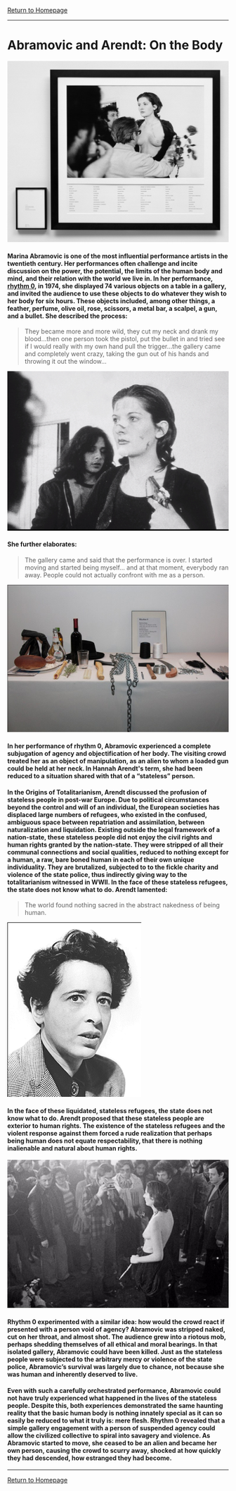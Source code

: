 [Return to Homepage](https://timmypoyu.github.io)
- - - -
# Abramovic and Arendt: On the Body 
![image](https://github.com/Timmypoyu/Timmypoyu.github.io/blob/master/artmemo5/artmemo5-1.jpg?raw=true)
#### Marina Abramovic is one of the most influential performance artists in the twentieth century. Her performances often challenge and incite discussion on the power, the potential, the limits of the human body and mind, and their relation with the world we live in. In her performance, [rhythm 0](https://www.youtube.com/watch?v=xTBkbseXfOQ), in 1974, she displayed 74 various objects on a table in a gallery, and invited the audience to use these objects to do whatever they wish to her body for six hours. These objects included, among other things, a feather, perfume, olive oil, rose, scissors, a metal bar, a scalpel, a gun, and a bullet. She described the process: 
> They became more and more wild, they cut my neck and drank my blood...then one person took the pistol, put the bullet in and tried see if I would really with my own hand pull the trigger…the gallery came and completely went crazy, taking the gun out of his hands and throwing it out the window… 

![image](https://github.com/Timmypoyu/Timmypoyu.github.io/blob/master/artmemo5/artmemo5-3.jpg?raw=true)
#### She further elaborates:
>The gallery came and said that the performance is over. I started moving and started being myself… and at that moment, everybody ran away. People could not actually confront with me as a person. 

![image](https://github.com/Timmypoyu/Timmypoyu.github.io/blob/master/artmemo5/artmemo5-4.jpg?raw=true)
#### In her performance of rhythm 0, Abramovic experienced a complete subjugation of agency and objectification of her body. The visiting crowd treated her as an object of manipulation, as an alien to whom a loaded gun could be held at her neck. In Hannah Arendt's term, she had been reduced to a situation shared with that of a “stateless” person.

#### In the Origins of Totalitarianism, Arendt discussed the profusion of stateless people in post-war Europe. Due to political circumstances beyond the control and will of an individual, the European societies has displaced large numbers of refugees, who existed in the confused, ambiguous space between repatriation and assimilation, between naturalization and liquidation. Existing outside the legal framework of a nation-state, these stateless people did not enjoy the civil rights and human rights granted by the nation-state. They were stripped of all their communal connections and social qualities, reduced to nothing except for a human, a raw, bare boned human in each of their own unique individuality. They are brutalized, subjected to to the fickle charity and violence of the state police, thus indirectly giving way to the totalitarianism witnessed in WWII. In the face of these stateless refugees, the state does not know what to do. Arendt lamented: 
> The world found nothing sacred in the abstract nakedness of being human.

![image](https://github.com/Timmypoyu/Timmypoyu.github.io/blob/master/artmemo5/hannah_arendt.png?raw=true)
#### In the face of these liquidated, stateless refugees, the state does not know what to do. Arendt proposed that these stateless people are exterior to human rights. The existence of the stateless refugees and the violent response against them forced a rude realization that perhaps being human does not equate respectability, that there is nothing inalienable and natural about human rights.  

![image](https://github.com/Timmypoyu/Timmypoyu.github.io/blob/master/artmemo5/artmemo5-2.jpg?raw=true)

#### Rhythm 0 experimented with a similar idea: how would the crowd react if presented with a person void of agency? Abramovic was stripped naked, cut on her throat, and almost shot. The audience grew into a riotous mob, perhaps shedding themselves of all ethical and moral bearings. In that isolated gallery, Abramovic could have been killed. Just as the stateless people were subjected to the arbitrary mercy or violence of the state police, Abramovic’s survival was largely due to chance, not because she was human and inherently deserved to live.

#### Even with such a carefully orchestrated performance, Abramovic could not have truly experienced what happened in the lives of the stateless people. Despite this, both experiences demonstrated the same haunting reality that the basic human body is nothing innately special as it can so easily be reduced to what it truly is: mere flesh. Rhythm 0 revealed that a simple gallery engagement with a person of suspended agency could allow the civilized collective to spiral into savagery and violence. As Abramovic started to move, she ceased to be an alien and became her own person, causing the crowd to scurry away, shocked at how quickly they had descended, how estranged they had become. 

- - - -
[Return to Homepage](https://timmypoyu.github.io)
